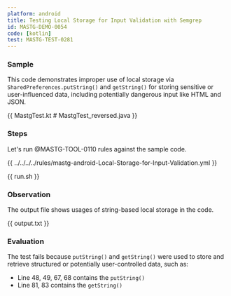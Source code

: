 ```yaml
---
platform: android
title: Testing Local Storage for Input Validation with Semgrep
id: MASTG-DEMO-0054
code: [kotlin]
test: MASTG-TEST-0281
---
```


### Sample

This code demonstrates improper use of local storage via `SharedPreferences.putString()` and `getString()` for storing sensitive or user-influenced data, including potentially dangerous input like HTML and JSON.

{{ MastgTest.kt # MastgTest_reversed.java }}

### Steps

Let's run @MASTG-TOOL-0110 rules against the sample code.

{{ ../../../../rules/mastg-android-Local-Storage-for-Input-Validation.yml }}

{{ run.sh }}

### Observation

The output file shows usages of string-based local storage in the code.

{{ output.txt }}

### Evaluation

The test fails because `putString()` and `getString()` were used to store and retrieve structured or potentially user-controlled data, such as:

- Line 48, 49, 67, 68 contains the `putString()`
- Line 81, 83 contains the `getString()`
